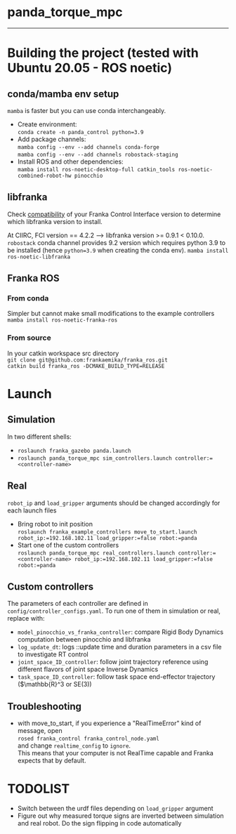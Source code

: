 # panda_torque_mpc
------------------  

# Building the project (tested with Ubuntu 20.05 - ROS noetic)
## conda/mamba env setup
`mamba` is faster but you can use conda interchangeably.

* Create environment:  
`conda create -n panda_control python=3.9`  
* Add package channels:  
`mamba config --env --add channels conda-forge`    
`mamba config --env --add channels robostack-staging`  
* Install ROS and other dependencies:  
`mamba install ros-noetic-desktop-full catkin_tools ros-noetic-combined-robot-hw pinocchio`


## libfranka
Check [compatibility](https://frankaemika.github.io/docs/compatibility.html "FCI-libfranka compatibily matrix") of your Franka Control Interface version to determine which libfranka version to install.

At CIIRC, FCI version == 4.2.2  --> libfranka version >= 0.9.1 < 0.10.0. `robostack` conda channel provides 9.2 version which requires python 3.9 to be installed (hence `python=3.9` when creating the conda env). 
`mamba install ros-noetic-libfranka`

## Franka ROS
### From conda
Simpler but cannot make small modifications to the example controllers  
`mamba install ros-noetic-franka-ros`

### From source
In your catkin workspace src directory    
`git clone git@github.com:frankaemika/franka_ros.git`  
`catkin build franka_ros -DCMAKE_BUILD_TYPE=RELEASE`  

# Launch
## Simulation
In two different shells:

* `roslaunch franka_gazebo panda.launch`
* `roslaunch panda_torque_mpc sim_controllers.launch controller:=<controller-name>`

## Real
`robot_ip` and `load_gripper` arguments should be changed accordingly for each launch files

* Bring robot to init position  
`roslaunch franka_example_controllers move_to_start.launch robot_ip:=192.168.102.11 load_gripper:=false robot:=panda`
* Start one of the custom controllers  
`roslaunch panda_torque_mpc real_controllers.launch controller:=<controller-name> robot_ip:=192.168.102.11 load_gripper:=false robot:=panda`

## Custom controllers
The parameters of each controller are defined in `config/controller_configs.yaml`. To run one of them in simulation or real, replace <controller-name> with:
* `model_pinocchio_vs_franka_controller`: compare Rigid Body Dynamics computation between pinocchio and libfranka
* `log_update_dt`: logs ::update time and duration parameters in a csv file to investigate RT control
* `joint_space_ID_controller`: follow joint trajectory reference using different flavors of joint space Inverse Dynamics 
* `task_space_ID_controller`: follow task space end-effector trajectory ($\mathbb{R}^3 or SE(3)) 


## Troubleshooting
* with move_to_start, if you experience a "RealTimeError" kind of message, open  
`rosed franka_control franka_control_node.yaml`  
and change `realtime_config` to `ignore`.  
This means that your computer is not RealTime capable and Franka expects that by default.


# TODOLIST
* Switch between the urdf files depending on `load_gripper` argument
* Figure out why measured torque signs are inverted between simulation and real robot.
Do the sign flipping in code automatically

